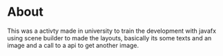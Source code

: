 # About

This was a activty made in university to train the development with javafx using scene builder to made the layouts, basically its some texts and an image and a call to a api to get another image.
